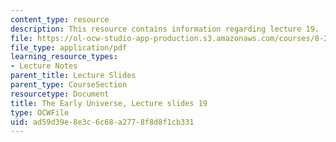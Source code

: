 ```yaml
---
content_type: resource
description: This resource contains information regarding lecture 19.
file: https://ol-ocw-studio-app-production.s3.amazonaws.com/courses/8-286-the-early-universe-fall-2013/ad59d39e8e3c6c68a2778f8d8f1cb331_MIT8_286F13_lec19.pdf
file_type: application/pdf
learning_resource_types:
- Lecture Notes
parent_title: Lecture Slides
parent_type: CourseSection
resourcetype: Document
title: The Early Universe, Lecture slides 19
type: OCWFile
uid: ad59d39e-8e3c-6c68-a277-8f8d8f1cb331
---
```

